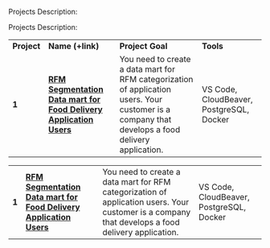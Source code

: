 Projects Description:

<table>
<tr>
<td><b>Project</b></td>
<td><b>Name (+link)</b></td>
<td><b>Project Goal</b></td>
<td><b>Tools</b></td>
<tr>

<td><b>1</b></td>
<td><a href="https://github.com/TIERESAID/DATA-ENGINEER/tree/main/de-project-sprint-1" target="_blank"><b>RFM Segmentation Data mart for Food Delivery Application Users</b></a></td>
<td>You need to create a data mart for RFM categorization of application users. Your customer is a company that develops a food delivery application.</td>
<td>VS Code, CloudBeaver, PostgreSQL, Docker</td>
<tr>



Projects Description:

<table>
<td><b>1</b></td>
<td><a href="https://github.com/TIERESAID/DATA-ENGINEER/tree/main/de-project-sprint-1" target="_blank"><b>RFM Segmentation Data mart for Food Delivery Application Users</b></a></td>
<td>You need to create a data mart for RFM categorization of application users. Your customer is a company that develops a food delivery application.</td>
<td>VS Code, CloudBeaver, PostgreSQL, Docker</td>
<tr>

